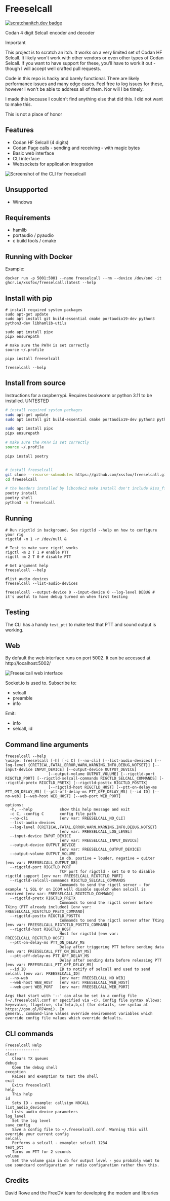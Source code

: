 Freeselcall
==
[![scratchanitch.dev badge](https://img.shields.io/badge/scratchanitch-dev-FFC4B5)](https://scratchanitch.dev)

Codan 4 digit Selcall encoder and decoder

> [!IMPORTANT]  
> This project is to scratch an itch. It works on a very limited set of Codan HF Selcall. It likely won't work with other vendors or even other types of Codan Selcall. If you want to have support for these, you'll have to work it out - though I will accept well crafted pull requests.
> 
> Code in this repo is hacky and barely functional. There are likely performance issues and many edge cases. Feel free to log issues for these, however I won't be able to address all of them. Nor will I be timely.
>
> I made this because I couldn't find anything else that did this. I did not want to make this.
> 
> This is not a place of honor

## Features
 - Codan HF Selcall (4 digits)
 - Codan Page calls - sending and receiving - with magic bytes
 - Basic web interface
 - CLI interface
 - Websockets for application integration

![Screenshot of the CLI for freeselcall](./docs/cli.png)

## Unsupported
 - Windows

## Requirements
 - hamlib
 - portaudio / pyaudio
 - c build tools / cmake

## Running with Docker

Example:
```
docker run -p 5001:5001 --name freeselcall --rm --device /dev/snd -it ghcr.io/xssfox/freeselcall:latest --help
```

## Install with pip
```
# install required system packages
sudo apt-get update
sudo apt install git build-essential cmake portaudio19-dev python3 python3-dev libhamlib-utils

sudo apt install pipx
pipx ensurepath

# make sure the PATH is set correctly
source ~/.profile

pipx install freeselcall

freeselcall --help
```


## Install from source

Instructions for a raspberrypi. Requires bookworm or python 3.11 to be installed. UNTESTED

```sh
# install required system packages
sudo apt-get update
sudo apt install git build-essential cmake portaudio19-dev python3 python3-dev libhamlib-utils

sudo apt install pipx
pipx ensurepath

# make sure the PATH is set correctly
source ~/.profile

pipx install poetry


# install freeselcall
git clone --recurse-submodules https://github.com/xssfox/freeselcall.git
cd freeselcall

# the headers installed by libcodec2 make install don't include kiss_fftr.h required by the modem
poetry install
poetry shell
python3 -m freeselcall
```


## Running
```
# Run rigctld in background. See rigctld --help on how to configure your rig
rigctld -m 1 -r /dev/null &

# Test to make sure rigctl works
rigctl -m 2 T 1 # enable PTT
rigctl -m 2 T 0 # disable PTT

# Get argument help
freeselcall --help

#list audio devices
freeselcall --list-audio-devices

freeselcall --output-device 0 --input-device 0 --log-level DEBUG # it's useful to have debug turned on when first testing
```

## Testing

The CLI has a handy `test_ptt` to make test that PTT and sound output is working.

## Web
By default the web interface runs on port 5002. It can be accessed at http://localhost:5002/

![Freeselcall web interface](./docs/web.png)

Socket.io is used to. Subscribe to:
 - selcall
 - preamble
 - info

Emit:
 - info
 - selcall, id

## Command line arguments
```
freeselcall --help
\usage: freeselcall [-h] [-c C] [--no-cli] [--list-audio-devices] [--log-level {CRITICAL,FATAL,ERROR,WARN,WARNING,INFO,DEBUG,NOTSET}] [--input-device INPUT_DEVICE] [--output-device OUTPUT_DEVICE]
                   [--output-volume OUTPUT_VOLUME] [--rigctld-port RIGCTLD_PORT] [--rigctld-selcall-commands RIGCTLD_SELCALL_COMMANDS] [--rigctld-pretx RIGCTLD_PRETX] [--rigctld-posttx RIGCTLD_POSTTX]
                   [--rigctld-host RIGCTLD_HOST] [--ptt-on-delay-ms PTT_ON_DELAY_MS] [--ptt-off-delay-ms PTT_OFF_DELAY_MS] [--id ID] [--no-web] [--web-host WEB_HOST] [--web-port WEB_PORT]

options:
  -h, --help            show this help message and exit
  -c C, -config C       config file path
  --no-cli              [env var: FREESELCALL_NO_CLI]
  --list-audio-devices
  --log-level {CRITICAL,FATAL,ERROR,WARN,WARNING,INFO,DEBUG,NOTSET}
                        [env var: FREESELCALL_LOG_LEVEL]
  --input-device INPUT_DEVICE
                        [env var: FREESELCALL_INPUT_DEVICE]
  --output-device OUTPUT_DEVICE
                        [env var: FREESELCALL_OUTPUT_DEVICE]
  --output-volume OUTPUT_VOLUME
                        in db. postive = louder, negative = quiter [env var: FREESELCALL_OUTPUT_DB]
  --rigctld-port RIGCTLD_PORT
                        TCP port for rigctld - set to 0 to disable rigctld support [env var: FREESELCALL_RIGTCTLD_PORT]
  --rigctld-selcall-commands RIGCTLD_SELCALL_COMMANDS
                        Commands to send the rigctl server - for example 'L SQL 0' on ICOM will disable squelch when selcall is received [env var: FREESELCALL_RIGTCTLD_COMMAND]
  --rigctld-pretx RIGCTLD_PRETX
                        Commands to send the rigctl server before TXing (PTT already included) [env var: FREESELCALL_RIGTCTLD_PRETX_COMMAND]
  --rigctld-posttx RIGCTLD_POSTTX
                        Commands to send the rigctl server after TXing [env var: FREESELCALL_RIGTCTLD_POSTTX_COMMAND]
  --rigctld-host RIGCTLD_HOST
                        Host for rigctld [env var: FREESELCALL_RIGTCTLD_HOST]
  --ptt-on-delay-ms PTT_ON_DELAY_MS
                        Delay after triggering PTT before sending data [env var: FREESELCALL_PTT_ON_DELAY_MS]
  --ptt-off-delay-ms PTT_OFF_DELAY_MS
                        Delay after sending data before releasing PTT [env var: FREESELCALL_PTT_OFF_DELAY_MS]
  --id ID               ID to notify of selcall and used to send selcall [env var: FREESELCALL_ID]
  --no-web              [env var: FREESELCALL_NO_WEB]
  --web-host WEB_HOST   [env var: FREESELCALL_WEB_HOST]
  --web-port WEB_PORT   [env var: FREESELCALL_WEB_PORT]

Args that start with '--' can also be set in a config file (~/.freeselcall.conf or specified via -c). Config file syntax allows: key=value, flag=true, stuff=[a,b,c] (for details, see syntax at https://goo.gl/R74nmi). In
general, command-line values override environment variables which override config file values which override defaults.
```

## CLI commands
```
Freeselcall Help 
--------------- 
clear 
   Clears TX queues 
debug 
   Open the debug shell 
exception 
   Raises and exemption to test the shell 
exit 
   Exits freeselcall 
help 
   This help 
id 
   Sets ID - example: callsign N0CALL 
list_audio_devices 
   Lists audio device parameters 
log_level 
   Set the log level 
save_config 
   Save a config file to ~/.freeselcall.conf. Warning this will override your current config 
selcall 
   Performs a selcall - example: selcall 1234 
test_ptt 
   Turns on PTT for 2 seconds 
volume 
   Set the volume gain in db for output level - you probably want to use soundcard configuration or radio configuration rather than this.
```

Credits
--
David Rowe and the FreeDV team for developing the modem and libraries 